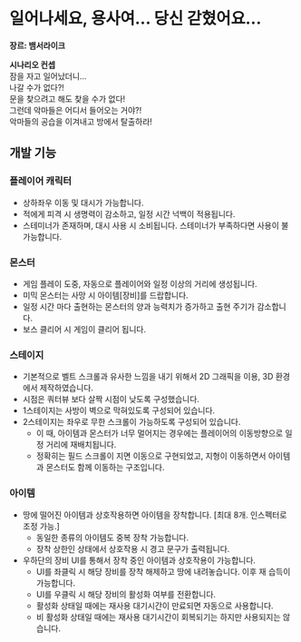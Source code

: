 # 일어나세요, 용사여... 당신 갇혔어요...
**장르: 뱀서라이크**

**시나리오 컨셉**<br/>
잠을 자고 일어났더니...<br/>
나갈 수가 없다?!<br/>
문을 찾으려고 해도 찾을 수가 없다!<br/>
그런데 악마들은 어디서 들어오는 거야?!<br/>
악마들의 공습을 이겨내고 방에서 탈출하라!<br/>

## 개발 기능
### 플레이어 캐릭터
* 상하좌우 이동 및 대시가 가능합니다.
* 적에게 피격 시 생명력이 감소하고, 일정 시간 넉백이 적용됩니다.
* 스테미너가 존재하며, 대시 사용 시 소비됩니다. 스테미너가 부족하다면 사용이 불가능합니다.
### 몬스터
* 게임 플레이 도중, 자동으로 플레이어와 일정 이상의 거리에 생성됩니다.
* 미믹 몬스터는 사망 시 아이템[장비]를 드랍합니다.
* 일정 시간 마다 출현하는 몬스터의 양과 능력치가 증가하고 출현 주기가 감소합니다.
* 보스 클리어 시 게임이 클리어 됩니다.
### 스테이지
* 기본적으로 벨트 스크롤과 유사한 느낌을 내기 위해서 2D 그래픽을 이용, 3D 환경에서 제작하였습니다.
* 시점은 쿼터뷰 보다 살짝 시점이 낮도록 구성했습니다.
* 1스테이지는 사방이 벽으로 막혀있도록 구성되어 있습니다.
* 2스테이지는 좌우로 무한 스크롤이 가능하도록 구성되어 있습니다.
  * 이 때, 아이템과 몬스터가 너무 멀어지는 경우에는 플레이어의 이동방향으로 일정 거리에 재배치됩니다.
  * 정확히는 필드 스크롤이 지면 이동으로 구현되었고, 지형이 이동하면서 아이템과 몬스터도 함께 이동하는 구조입니다.
### 아이템
* 땅에 떨어진 아이템과 상호작용하면 아이템을 장착합니다. [최대 8개. 인스펙터로 조정 가능.]
  * 동일한 종류의 아이템도 중복 장착 가능합니다.
  * 장착 상한인 상태에서 상호작용 시 경고 문구가 출력됩니다.
* 우하단의 장비 UI를 통해서 장착 중인 아이템과 상호작용이 가능합니다.
  * UI를 좌클릭 시 해당 장비를 장착 해제하고 땅에 내려놓습니다. 이후 재 습득이 가능합니다.
  * UI를 우클릭 시 해당 장비의 활성화 여부를 전환합니다.
   * 활성화 상태일 때에는 재사용 대기시간이 만료되면 자동으로 사용합니다.
   * 비 활성화 상태일 때에는 재사용 대기시간이 회복되기는 하지만 사용되지는 않습니다.

